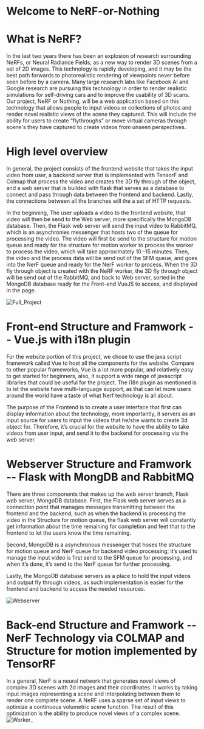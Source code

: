# Welcome to NeRF-or-Nothing

# What is NeRF?
In the last two years there has been an explosion of research surrounding NeRFs, or Neural Radiance Fields, as a new way to render 3D scenes from a set of 2D images. This technology is rapidly developing, and it may be the best path forwards to photorealistic rendering of viewpoints never before seen before by a camera. Many large research labs like Facebook AI and Google research are pursuing this technology in order to render realistic simulations for self-driving cars and to improve the usability of 3D scans. Our project, NeRF or Nothing, will be a web application based on this technology that allows people to input videos or collections of photos and render novel realistic views of the scene they captured. This will include the ability for users to create “flythroughs” or move virtual cameras through scene's they have captured to create videos from unseen perspectives.
  
  
  # High level overview
 In general, the project consists of the frontend website that takes the input video from user, a backend server that is implemented with TensorF and Colmap that process the video and creates the 3D fly through of the object, and a web server that is builded with flask that serves as a database to connect and pass through data between the frontend and backend. Lastly, the connections between all the branches will the a set of HTTP requests. 

In the beginning, The user uploads a video to the frontend website, that video will then be send to the Web server, more specifically the MongoDB database. Then, the Flask web server will send the input video to RabbitMQ, which is an asynchronies messenger that hosts two of the queue for processing the video. The video will first be send to the structure for motion queue and ready for the structure for motion worker to process the worker to process the video, which will take approximately 10 -15 minutes. Then, the video and the process data will be send out of the SFM queue, and goes into the NerF queue and ready for the NerF worker to process. When the 3D fly through object is created with the NeRF worker, the 3D fly through object will be send out of the RabbitMQ, and back to Web server, sorted in the MongoDB database ready for the Front-end VueJS to access, and displayed in the page.

![Full_Project](https://user-images.githubusercontent.com/75590646/185227317-ca5ffe32-1e6b-45c9-8aae-7e0515cea1a4.png)

# Front-end Structure and Framwork -- Vue.js with i18n plugin
For the website portion of this project, we chose to use the java script framework called Vue to host all the components for the website. Compare to other popular frameworks, Vue is a lot more popular, and relatively easy to get started for beginners, also, it support a wide range of javascript libraries that could be useful for the project. The i18n plugin as mentioned is to let the website have multi-language support, as that can let more users around the world have a taste of what Nerf technology is all about.

The purpose of the Frontend is to create a user interface that first can display information about the technology, more importantly, it servers as an input source for users to input the videos that he/she wants to create 3d object for. Therefore, it’s crucial for the website to have the ability to take videos from user input, and send it to the backend for processing via the web server.

# Webserver Structure and Framwork -- Flask with MongDB and RabbitMQ
There are three components that makes up the web server branch, Flask web server, MongoDB database. First, the Flask web server serves as a connection point that manages messages transmitting between the frontend and the backend, such as when the backend is processing the video in the Structure for motion queue, the flask web server will constantly get information about the time remaining for completion and feet that to the frontend to let the users know the time remaining.

Second, MongoDB is a asynchronous messenger that hoses the structure for motion queue and NerF queue for backend video processing; it’s used to manage the input video is first send to the SFM queue for processing, and when it’s done, it’s send to the NerF queue for further processing.

Lastly, the MongoDB database servers as a place to hold the input videos and output fly through videos, as such implementation is easier for the frontend and backend to access the needed resources.

![Webserver](https://user-images.githubusercontent.com/75590646/185227939-7aff7140-6831-45be-819c-e6c4ec418893.png)


# Back-end Structure and Framwork -- NerF Technology via COLMAP and Structure for motion implemented by TensorRF
In a general, NerF is a neural network that generates novel views of complex 3D scenes with 2d images and their coordinates. It works by taking input images representing a scene and interpolating between them to render one complete scene. A NeRF uses a sparse set of input views to optimize a continuous volumetric scene function. The result of this optimization is the ability to produce novel views of a complex scene.
![Worker_](https://user-images.githubusercontent.com/75590646/185227619-aac5918a-e435-4c4a-993f-277f244f2c21.png)


